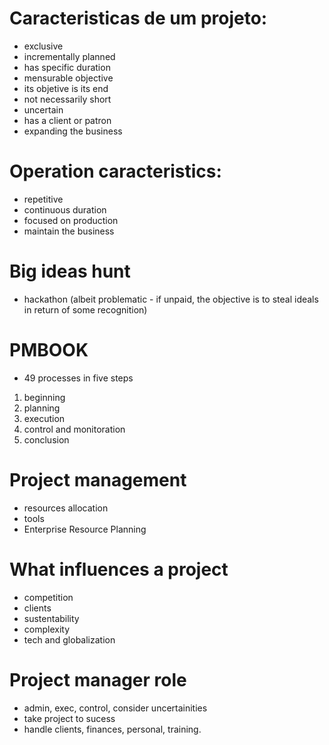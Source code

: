 # Caracteristicas de um projeto:
- exclusive 
- incrementally planned
- has specific duration
- mensurable objective
- its objetive is its end
- not necessarily short
- uncertain
- has a client or patron
- expanding the business

# Operation caracteristics:
- repetitive
- continuous duration
- focused on production
- maintain the business

# Big ideas hunt
- hackathon (albeit problematic - if unpaid, the objective is to steal ideals in return of some recognition)

# PMBOOK
- 49 processes in five steps
1) beginning
2) planning
3) execution
4) control and monitoration
5) conclusion

# Project management
- resources allocation
- tools
- Enterprise Resource Planning

# What influences a project
- competition
- clients
- sustentability
- complexity
- tech and globalization

# Project manager role
- admin, exec, control, consider uncertainities
- take project to sucess
- handle clients, finances, personal, training.
